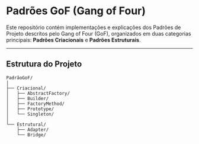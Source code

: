 # Padrões GoF (Gang of Four)

Este repositório contém implementações e explicações dos Padrões de Projeto descritos pelo Gang of Four (GoF), organizados em duas categorias principais: **Padrões Criacionais** e **Padrões Estruturais**.

---

## Estrutura do Projeto

```plaintext
PadrãoGoF/
│
├── Criacional/
│   ├── AbstractFactory/
│   ├── Builder/
│   ├── FactoryMethod/
│   ├── Prototype/
│   └── Singleton/
│
└── Estrutural/
    ├── Adapter/
    └── Bridge/
